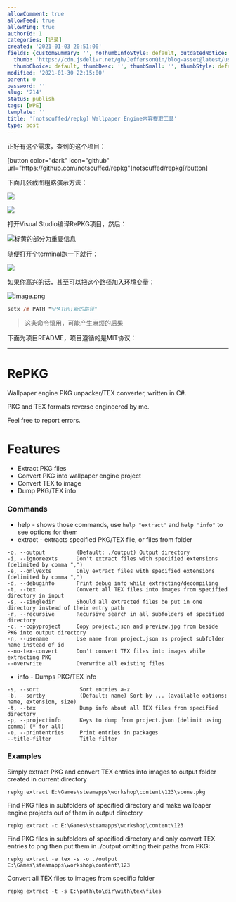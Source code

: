 ```yaml
---
allowComment: true
allowFeed: true
allowPing: true
authorId: 1
categories: [记录]
created: '2021-01-03 20:51:00'
fields: {customSummary: '', noThumbInfoStyle: default, outdatedNotice: 'no', reprint: standard,
  thumb: 'https://cdn.jsdelivr.net/gh/JeffersonQin/blog-asset@latest/usr/uploads/bg/c7es0nupqms41.png',
  thumbChoice: default, thumbDesc: '', thumbSmall: '', thumbStyle: default}
modified: '2021-01-30 22:15:00'
parent: 0
password: ''
slug: '214'
status: publish
tags: [WPE]
template: ''
title: '[notscuffed/repkg] Wallpaper Engine内容提取工具'
type: post
---
```

正好有这个需求，查到的这个项目：

[button color="dark" icon="github" url="https:\/\/github.com/notscuffed/repkg"]notscuffed/repkg[/button]

下面几张截图粗略演示方法：

![](https://cdn.jsdelivr.net/gh/JeffersonQin/blog-asset@latest/usr/uploads/2021/01/1609678633.png)

![](https://cdn.jsdelivr.net/gh/JeffersonQin/blog-asset@latest/usr/uploads/2021/01/1609678451.png)

打开Visual Studio编译RePKG项目，然后：

![标黄的部分为重要信息](https://cdn.jsdelivr.net/gh/JeffersonQin/blog-asset@latest/usr/uploads/2021/01/1609678509.png)

随便打开个terminal跑一下就行：

![](https://cdn.jsdelivr.net/gh/JeffersonQin/blog-asset@latest/usr/uploads/2021/01/1609678603.png)

如果你高兴的话，甚至可以把这个路径加入环境变量：

![image.png](https://cdn.jsdelivr.net/gh/JeffersonQin/blog-asset@latest/usr/uploads/2021/01/1609758351.png)

```ps
setx /m PATH "%PATH%;新的路径"
```

> 这条命令慎用，可能产生麻烦的后果

下面为项目README，项目遵循的是MIT协议：

---

# RePKG

Wallpaper engine PKG unpacker/TEX converter, written in C#.

PKG and TEX formats reverse engineered by me.

Feel free to report errors.

# Features

* Extract PKG files
* Convert PKG into wallpaper engine project
* Convert TEX to image
* Dump PKG/TEX info

### Commands

* help - shows those commands, use `help "extract"` and `help "info"` to see options for them
* extract - extracts specified PKG/TEX file, or files from folder

```
-o, --output          (Default: ./output) Output directory
-i, --ignoreexts      Don't extract files with specified extensions (delimited by comma ",")
-e, --onlyexts        Only extract files with specified extensions (delimited by comma ",")
-d, --debuginfo       Print debug info while extracting/decompiling
-t, --tex             Convert all TEX files into images from specified directory in input
-s, --singledir       Should all extracted files be put in one directory instead of their entry path
-r, --recursive       Recursive search in all subfolders of specified directory
-c, --copyproject     Copy project.json and preview.jpg from beside PKG into output directory
-n, --usename         Use name from project.json as project subfolder name instead of id
--no-tex-convert      Don't convert TEX files into images while extracting PKG
--overwrite           Overwrite all existing files
```

* info - Dumps PKG/TEX info

```
-s, --sort             Sort entries a-z
-b, --sortby           (Default: name) Sort by ... (available options: name, extension, size)
-t, --tex              Dump info about all TEX files from specified directory
-p, --projectinfo      Keys to dump from project.json (delimit using comma) (* for all)
-e, --printentries     Print entries in packages
--title-filter         Title filter
```

### Examples

Simply extract PKG and convert TEX entries into images to output folder created in current directory

```
repkg extract E:\Games\steamapps\workshop\content\123\scene.pkg
```

Find PKG files in subfolders of specified directory and make wallpaper engine projects out of them in output directory

```
repkg extract -c E:\Games\steamapps\workshop\content\123
```

Find PKG files in subfolders of specified directory and only convert TEX entries to png then put them in ./output omitting their paths from PKG:

```
repkg extract -e tex -s -o ./output E:\Games\steamapps\workshop\content\123
```

Convert all TEX files to images from specific folder

```
repkg extract -t -s E:\path\to\dir\with\tex\files
```

